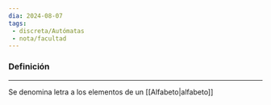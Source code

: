 ```yaml
---
dia: 2024-08-07
tags: 
 - discreta/Autómatas
 - nota/facultad
---
```

### Definición
---
Se denomina letra a los elementos de un [[Alfabeto|alfabeto]]